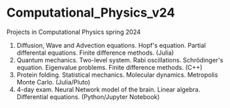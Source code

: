# Computational_Physics_v24
 Projects in Computational Physics spring 2024

 1. Diffusion, Wave and Advection equations. Hopf's equation. Partial differental equations. Finite difference methods. (Julia)
 2. Quantum mechanics. Two-level system. Rabi oscillations. Schrödinger's equation. Eigenvalue problems. Finite difference methods. (C++)
 3. Protein folding. Statistical mechanics. Molecular dynamics. Metropolis Monte Carlo. (Julia/Pluto)
 4. 4-day exam. Neural Network model of the brain. Linear algebra. Differential equations. (Python/Jupyter Notebook)
